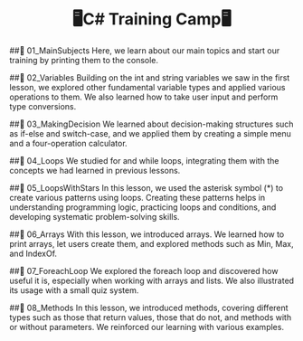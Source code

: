 <div align="center" Color="Aqua"> 
  <h1>🖥️C# Training Camp🖥️</h1> 
</div>


##💾 <span Color="rgb(109, 101, 178)">01_MainSubjects</span>
Here, we learn about our main topics and start our training 
by printing them to the console.

##💾 <span Color="rgb(109, 101, 178)">02_Variables</span>
Building on the int and string variables we saw in the first lesson, 
we explored other fundamental variable types and applied various 
operations to them. We also learned how to take user input and perform 
type conversions.

##💾 <span Color="rgb(109, 101, 178)">03_MakingDecision</span>
We learned about decision-making structures such as if-else and 
switch-case, and we applied them by creating a simple menu and 
a four-operation calculator.

##💾 <span Color="rgb(109, 101, 178)">04_Loops</span>
We studied for and while loops, integrating them with the concepts
we had learned in previous lessons.

##💾 <span Color="rgb(109, 101, 178)">05_LoopsWithStars</span>
In this lesson, we used the asterisk symbol (*) to create various 
patterns using loops. Creating these patterns helps in understanding 
programming logic, practicing loops and conditions, and developing 
systematic problem-solving skills.

##💾 <span Color="rgb(109, 101, 178)">06_Arrays</span>
With this lesson, we introduced arrays. We learned how to print arrays, 
let users create them, and explored methods such as Min, Max, and IndexOf.

##💾 <span Color="rgb(109, 101, 178)">07_ForeachLoop</span>
We explored the foreach loop and discovered how useful it is, especially 
when working with arrays and lists. We also illustrated its usage 
with a small quiz system.

##💾 <span Color="rgb(109, 101, 178)">08_Methods</span>
In this lesson, we introduced methods, covering different types such 
as those that return values, those that do not, and methods with or 
without parameters. We reinforced our learning with various examples.
